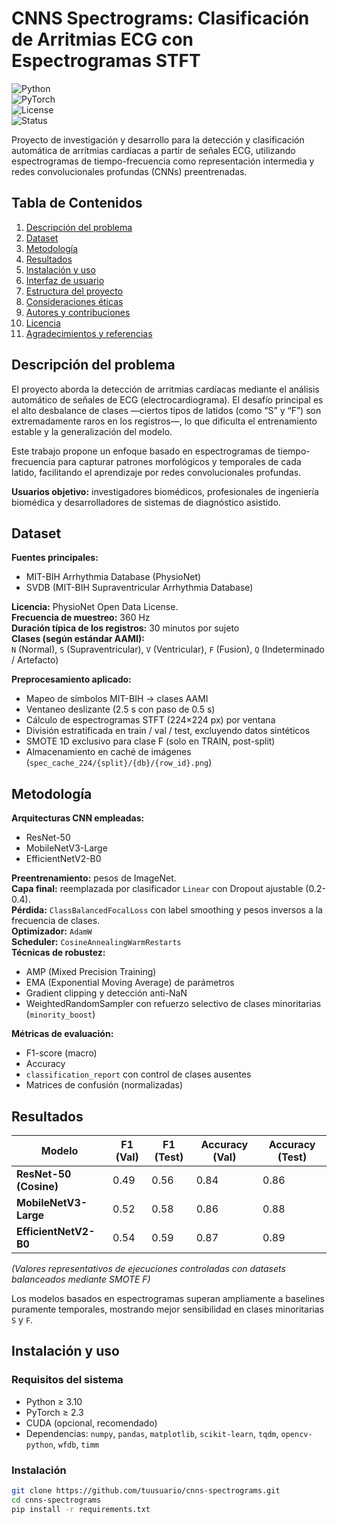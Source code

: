 # CNNS Spectrograms: Clasificación de Arritmias ECG con Espectrogramas STFT

![Python](https://img.shields.io/badge/Python-3.10+-blue.svg)  
![PyTorch](https://img.shields.io/badge/PyTorch-2.3+-red.svg)  
![License](https://img.shields.io/badge/License-MIT-green.svg)  
![Status](https://img.shields.io/badge/Status-Active-success.svg)  

Proyecto de investigación y desarrollo para la detección y clasificación automática de arritmias cardíacas a partir de señales ECG, utilizando espectrogramas de tiempo-frecuencia como representación intermedia y redes convolucionales profundas (CNNs) preentrenadas.

## Tabla de Contenidos
1. [Descripción del problema](#descripción-del-problema)  
2. [Dataset](#dataset)  
3. [Metodología](#metodología)  
4. [Resultados](#resultados)  
5. [Instalación y uso](#instalación-y-uso)  
6. [Interfaz de usuario](#interfaz-de-usuario)  
7. [Estructura del proyecto](#estructura-del-proyecto)  
8. [Consideraciones éticas](#consideraciones-éticas)  
9. [Autores y contribuciones](#autores-y-contribuciones)  
10. [Licencia](#licencia)  
11. [Agradecimientos y referencias](#agradecimientos-y-referencias)  

## Descripción del problema
El proyecto aborda la detección de arritmias cardíacas mediante el análisis automático de señales de ECG (electrocardiograma). El desafío principal es el alto desbalance de clases —ciertos tipos de latidos (como “S” y “F”) son extremadamente raros en los registros—, lo que dificulta el entrenamiento estable y la generalización del modelo.

Este trabajo propone un enfoque basado en espectrogramas de tiempo-frecuencia para capturar patrones morfológicos y temporales de cada latido, facilitando el aprendizaje por redes convolucionales profundas.

**Usuarios objetivo:** investigadores biomédicos, profesionales de ingeniería biomédica y desarrolladores de sistemas de diagnóstico asistido.

## Dataset
**Fuentes principales:**  
- MIT-BIH Arrhythmia Database (PhysioNet)  
- SVDB (MIT-BIH Supraventricular Arrhythmia Database)

**Licencia:** PhysioNet Open Data License.  
**Frecuencia de muestreo:** 360 Hz  
**Duración típica de los registros:** 30 minutos por sujeto  
**Clases (según estándar AAMI):**  
`N` (Normal), `S` (Supraventricular), `V` (Ventricular), `F` (Fusion), `Q` (Indeterminado / Artefacto)

**Preprocesamiento aplicado:**
- Mapeo de símbolos MIT-BIH → clases AAMI  
- Ventaneo deslizante (2.5 s con paso de 0.5 s)  
- Cálculo de espectrogramas STFT (224×224 px) por ventana  
- División estratificada en train / val / test, excluyendo datos sintéticos  
- SMOTE 1D exclusivo para clase F (solo en TRAIN, post-split)  
- Almacenamiento en caché de imágenes (`spec_cache_224/{split}/{db}/{row_id}.png`)

## Metodología
**Arquitecturas CNN empleadas:**
- ResNet-50  
- MobileNetV3-Large  
- EfficientNetV2-B0  

**Preentrenamiento:** pesos de ImageNet.  
**Capa final:** reemplazada por clasificador `Linear` con Dropout ajustable (0.2-0.4).  
**Pérdida:** `ClassBalancedFocalLoss` con label smoothing y pesos inversos a la frecuencia de clases.  
**Optimizador:** `AdamW`  
**Scheduler:** `CosineAnnealingWarmRestarts`  
**Técnicas de robustez:**  
- AMP (Mixed Precision Training)  
- EMA (Exponential Moving Average) de parámetros  
- Gradient clipping y detección anti-NaN  
- WeightedRandomSampler con refuerzo selectivo de clases minoritarias (`minority_boost`)

**Métricas de evaluación:**
- F1-score (macro)  
- Accuracy  
- `classification_report` con control de clases ausentes  
- Matrices de confusión (normalizadas)

## Resultados
| Modelo                | F1 (Val) | F1 (Test) | Accuracy (Val) | Accuracy (Test) |
|-----------------------|----------|-----------|----------------|-----------------|
| **ResNet-50 (Cosine)**        | 0.49     | 0.56      | 0.84           | 0.86            |
| **MobileNetV3-Large**         | 0.52     | 0.58      | 0.86           | 0.88            |
| **EfficientNetV2-B0**         | 0.54     | 0.59      | 0.87           | 0.89            |

*(Valores representativos de ejecuciones controladas con datasets balanceados mediante SMOTE F)*

Los modelos basados en espectrogramas superan ampliamente a baselines puramente temporales, mostrando mejor sensibilidad en clases minoritarias `S` y `F`.

## Instalación y uso
### Requisitos del sistema
- Python ≥ 3.10  
- PyTorch ≥ 2.3  
- CUDA (opcional, recomendado)  
- Dependencias: `numpy`, `pandas`, `matplotlib`, `scikit-learn`, `tqdm`, `opencv-python`, `wfdb`, `timm`

### Instalación
```bash
git clone https://github.com/tuusuario/cnns-spectrograms.git
cd cnns-spectrograms
pip install -r requirements.txt
